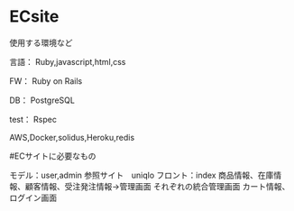 # ECsite

使用する環境など


言語： Ruby,javascript,html,css


FW：  Ruby on Rails


DB：  PostgreSQL


test： Rspec


AWS,Docker,solidus,Heroku,redis


#ECサイトに必要なもの

モデル：user,admin
参照サイト　uniqlo
フロント：index
商品情報、在庫情報、顧客情報、受注発注情報→管理画面
それぞれの統合管理画面
カート情報、ログイン画面
